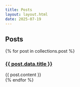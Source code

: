 ```yaml
---
title: Posts
layout: layout.html
date: 2025-07-19
---
```


<h2>Posts</h2>
{% for post in collections.post %}
    <div class="post-preview">
        <h3><a href="{{ post.url }}">{{ post.data.title }}</a></h3>
        <div class="content-preview">{{ post.content }}</div>
    </div>
{% endfor %}